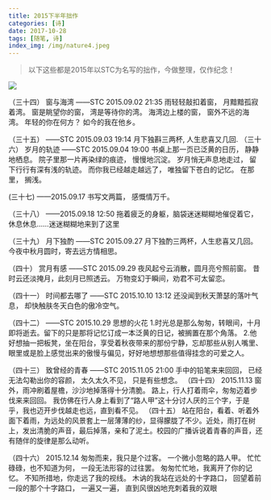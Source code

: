 ```yaml
---
title: 2015下半年拙作
categories: [诗]
date: 2017-10-28 
tags: [随笔, 诗]
index_img: /img/nature4.jpeg
---
```

>以下这些都是2015年以STC为名写的拙作，今做整理，仅作纪念！

<!--more-->

![](img/nature4.jpeg)

（三十四）
窗与海湾
——STC 2015.09.02 21:35
雨轻轻敲扣着窗，
月黯黯孤寂着湾。
窗是眺望你的窗，
湾是等待你的湾。
海湾边上楼的窗，
窗外不远的海湾。
年轻的你在何方？
如今的我在他乡。

（三十五）
——STC 2015.09.03 19:14
月下独斟三两杯,
人生悲喜又几回.
（三十六）
岁月的轨迹
——STC 2015.09.04 19:00
书桌上那一页已泛黄的日历，
静静地栖息。
院子里那一片再染绿的痕迹，
慢慢地沉淀。
岁月悄无声息地走过，
留下行行有深有浅的轨迹。
而你我已经越走越远了，
唯独留下苍白的记忆。
在那里，
搁浅。

(三十七)
——2015.09.17
书写文两篇，
感慨情万千。

（三十八）
——2015.09.18  12:50
拖着疲乏的身躯，脑袋迷迷糊糊地催促着它，休息休息……迷迷糊糊地来到了这里

（三十九）
月下独酌
——STC 2015.09.27
月下独酌三两杯，人生悲喜又几回。
今夜中秋月圆时，寄去远方情相思。

（四十）
赏月有感
——STC 2015.09.29
夜风起兮云消散，圆月亮兮照前窗。
昔时云还淡掩月，此刻月已照透云。
万物变幻于瞬间，劝君不可太留恋。

（四十一）
时间都去哪了
——STC 2015.10.10 13:12
还没闻到秋天萧瑟的落叶气息，
却快触肤冬天白色的傲冷空气。

（四十二）
——STC 2015.10.29 
思想的火花
1.时光总是那么匆匆，转眼间，十月即将逝去。留下的只是那将记忆订成一本泛黄的日记，被搁置在那个角落。
2.他好想抽一把板凳，坐在阳台，享受着秋夜带来的那份宁静，忘却那些从别人嘴里、眼里或是脸上感觉出来的傲慢与偏见，好好地想想那些值得挂念的可爱之人。

（四十三）
致曾经的青春
——STC 2015.11.05 21:00
手中的铅笔来来回回，
已经无法勾勒出你的容颜，
太久太久不见，
只是有些想念。
（四十四）
2015.11.13
窗外，雨冲刷着屋檐，沙沙地掉落得十分清脆。
路上，行人打着雨伞，匆匆迈着步伐来来回回。
我仿佛在行人身上看到了“路人甲”这十分讨人厌的三个字，于是乎，我也迈开步伐越走也远，直到看不见。
（四十五）
站在阳台，看着、听着外面下着雨，为远处的风景套上一层薄薄的纱，显得朦胧了不少。近处，雨打在树上，发出清脆的声音，最后掉落，亲和了泥土。校园的广播诉说着青春的声音，还有随伴的旋律是那么动听。

（四十六）
2015.12.14
匆匆而来，我只是个过客。
一个微小忽略的路人甲。
忙忙碌碌，也不知道为何，
一段无法形容的过往罢。
匆匆忙忙地，我离开了你的记忆。
不知所措地，你走远了我的视线。
木讷的我站在远处的十字路口，
回望着前一段的那个十字路口，
一遍又一遍，
直到风很凶地充刺着我的双眼
